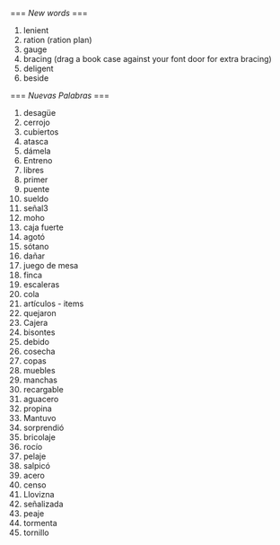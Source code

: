 === *New words* ===

1. lenient
2. ration (ration plan)
3. gauge
4. bracing (drag a book case against your font door for extra bracing)
5. deligent
6. beside

=== *Nuevas Palabras* ===

1. desagüe
2. cerrojo
3. cubiertos
4. atasca
5. dámela
6. Entreno
7. libres
8. primer
9. puente
10. sueldo
11. señal3
12. moho
13. caja fuerte
14. agotó
15. sótano
16. dañar
17. juego de mesa
18. finca
19. escaleras
20. cola
21. artículos - items
22. quejaron
23. Cajera  
24. bisontes
25. debido
26. cosecha
27. copas
28. muebles
29. manchas
30. recargable
31. aguacero
32. propina
33. Mantuvo
34. sorprendió
35. bricolaje
36. rocío
37. pelaje
38. salpicó
39. acero
40. censo
41. Llovizna    
42. señalizada
43. peaje
44. tormenta
45. tornillo
